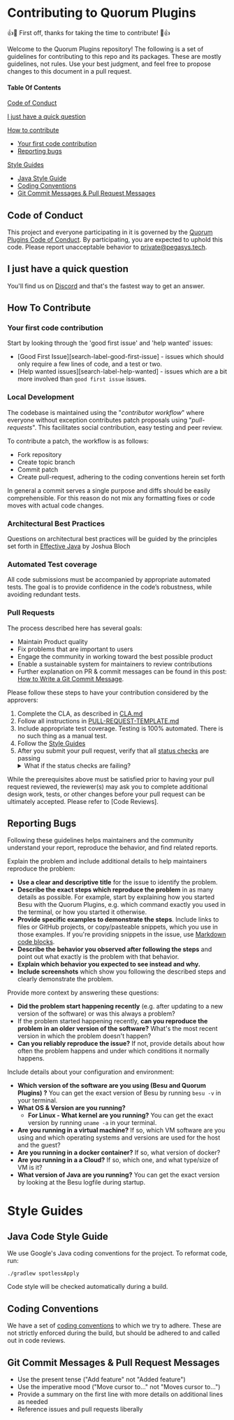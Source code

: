 # Contributing to Quorum Plugins
:+1::tada: First off, thanks for taking the time to contribute! :tada::+1:

Welcome to the Quorum Plugins repository!  The following is a set of guidelines for contributing to this repo and its packages. These are mostly guidelines, not rules. Use your best judgment, and feel free to propose changes to this document in a pull request.

#### Table Of Contents

[Code of Conduct](#code-of-conduct)

[I just have a quick question](#i-just-have-a-quick-question)

[How to contribute](#how-to-contribute)
  * [Your first code contribution](#your-first-code-contribution)
  * [Reporting bugs](#reporting-bugs)
  
[Style Guides](#style-guides)
  * [Java Style Guide](#java-code-style-guide)
  * [Coding Conventions](#coding-conventions)
  * [Git Commit Messages & Pull Request Messages](#git-commit-messages--pull-request-messages)

## Code of Conduct

This project and everyone participating in it is governed by the [Quorum Plugins Code of Conduct](CODE-OF-CONDUCT.md). By participating, you are expected to uphold this code. Please report unacceptable behavior to [private@pegasys.tech].

## I just have a quick question

You'll find us on [Discord](https://discord.gg/B4yx9SQ) and that's the fastest way to get an answer. 

## How To Contribute

### Your first code contribution
Start by looking through the 'good first issue' and 'help wanted' issues:
* [Good First Issue][search-label-good-first-issue] - issues which should only require a few lines of code, and a test or two.
* [Help wanted issues][search-label-help-wanted] - issues which are a bit more involved than `good first issue` issues.

### Local Development
The codebase is maintained using the "*contributor workflow*" where everyone without exception contributes patch proposals using "*pull-requests*". This facilitates social contribution, easy testing and peer review.

To contribute a patch, the workflow is as follows:

* Fork repository
* Create topic branch
* Commit patch
* Create pull-request, adhering to the coding conventions herein set forth

In general a commit serves a single purpose and diffs should be easily comprehensible. For this reason do not mix any formatting fixes or code moves with actual code changes.

### Architectural Best Practices

Questions on architectural best practices will be guided by the principles set forth in [Effective Java](http://index-of.es/Java/Effective%20Java.pdf) by Joshua Bloch

### Automated Test coverage
All code submissions must be accompanied by appropriate automated tests.  The goal is to provide confidence in the code’s robustness, while avoiding redundant tests.

### Pull Requests

The process described here has several goals:

- Maintain Product quality
- Fix problems that are important to users
- Engage the community in working toward the best possible product
- Enable a sustainable system for maintainers to review contributions
- Further explanation on PR & commit messages can be found in this post: [How to Write a Git Commit Message](https://chris.beams.io/posts/git-commit/).

Please follow these steps to have your contribution considered by the approvers:

1. Complete the CLA, as described in [CLA.md]
2. Follow all instructions in [PULL-REQUEST-TEMPLATE.md](.github/pull_request_template.md)
3. Include appropriate test coverage.  Testing is 100% automated.  There is no such thing as a manual test.
4. Follow the [Style Guides](#style-guides)
5. After you submit your pull request, verify that all [status checks](https://help.github.com/articles/about-status-checks/) are passing <details><summary>What if the status checks are failing?</summary>If a status check is failing, and you believe that the failure is unrelated to your change, please leave a comment on the pull request explaining why you believe the failure is unrelated. A maintainer will re-run the status check for you. If we conclude that the failure was a false positive, then we will open an issue to track that problem with our status check suite.</details>

While the prerequisites above must be satisfied prior to having your pull request reviewed, the reviewer(s) may ask you to complete additional design work, tests, or other changes before your pull request can be ultimately accepted.  Please refer to [Code Reviews].

## Reporting Bugs

Following these guidelines helps maintainers and the community understand your report, reproduce the behavior, and find related reports.

Explain the problem and include additional details to help maintainers reproduce the problem:

* **Use a clear and descriptive title** for the issue to identify the problem.
* **Describe the exact steps which reproduce the problem** in as many details as possible. For example, start by explaining how you started Besu with the Quorum Plugins, e.g. which command exactly you used in the terminal, or how you started it otherwise. 
* **Provide specific examples to demonstrate the steps**. Include links to files or GitHub projects, or copy/pasteable snippets, which you use in those examples. If you're providing snippets in the issue, use [Markdown code blocks](https://help.github.com/articles/markdown-basics/#multiple-lines).
* **Describe the behavior you observed after following the steps** and point out what exactly is the problem with that behavior.
* **Explain which behavior you expected to see instead and why.**
* **Include screenshots** which show you following the described steps and clearly demonstrate the problem.

Provide more context by answering these questions:

* **Did the problem start happening recently** (e.g. after updating to a new version of the software) or was this always a problem?
* If the problem started happening recently, **can you reproduce the problem in an older version of the software?** What's the most recent version in which the problem doesn't happen? 
* **Can you reliably reproduce the issue?** If not, provide details about how often the problem happens and under which conditions it normally happens.

Include details about your configuration and environment:

* **Which version of the software are you using (Besu and Quorum Plugins) ?** You can get the exact version of Besu by running `besu -v` in your terminal.
* **What OS & Version are you running?**
  * **For Linux - What kernel are you running?** You can get the exact version by running `uname -a` in your terminal.
* **Are you running in a virtual machine?** If so, which VM software are you using and which operating systems and versions are used for the host and the guest?
* **Are you running in a docker container?** If so, what version of docker?
* **Are you running in a a Cloud?** If so, which one, and what type/size of VM is it?
* **What version of Java are you running?** You can get the exact version by looking at the Besu logfile during startup.

# Style Guides

## Java Code Style Guide

We use Google's Java coding conventions for the project. To reformat code, run: 

```
./gradlew spotlessApply
```

Code style will be checked automatically during a build.

## Coding Conventions
We have a set of [coding conventions](https://wiki.hyperledger.org/display/BESU/Coding+Conventions) to which we try to adhere.  These are not strictly enforced during the build, but should be adhered to and called out in code reviews.

## Git Commit Messages & Pull Request Messages
* Use the present tense ("Add feature" not "Added feature")
* Use the imperative mood ("Move cursor to..." not "Moves cursor to...")
* Provide a summary on the first line with more details on additional lines as needed
* Reference issues and pull requests liberally

[private@pegasys.tech]: mailto:private@pegasys.tech
[Discord]: (https://discord.gg/B4yx9SQ)
[CLA.md]: /CLA.md